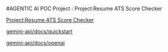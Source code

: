 #AGENTIC AI POC Project : Project:Resume ATS Score Checker

[Project:Resume ATS Score Checker](https://krishnaikacademy.notion.site/)

[gemini-api/docs/quickstart](https://ai.google.dev/gemini-api/docs/quickstart)

[gemini-api/docs/openai](https://ai.google.dev/gemini-api/docs/openai)

